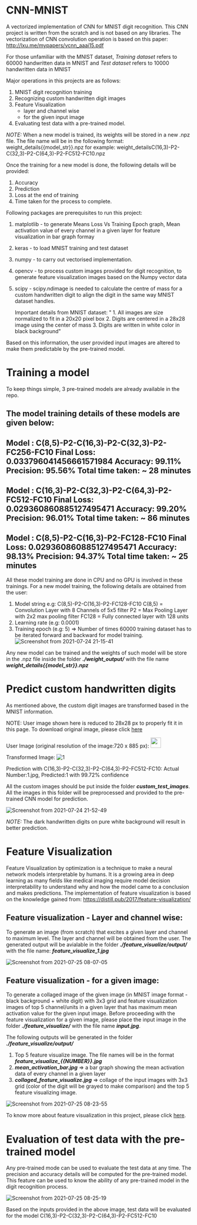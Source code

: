 # CNN-MNIST
A vectorized implementation of CNN for MNIST digit recognition. This CNN project is written from the scratch and is not based on any libraries. The vectorization of CNN convolution operation is based on this paper: http://lxu.me/mypapers/vcnn_aaai15.pdf

For those unfamiliar with the MNIST dataset, *Training dataset* refers to 60000 handwritten data in MNIST and *Test dataset* refers to 10000 handwritten data in MNIST

Major operations in this projects are as follows:
1. MNIST digit recognition training
2. Recognizing custom handwritten digit images
3. Feature Visualization 
    - layer and channel wise
    - for the given input image
4. Evaluating test data with a pre-trained model. 

*NOTE:* When a new model is trained, its weights will be stored in a new .npz file. The file name will be in the following format: weight_details{{model_str}}.npz
    for example: weight_detailsC(16,3)-P2-C(32,3)-P2-C(64,3)-P2-FC512-FC10.npz
    
Once the training for a new model is done, the following details will be provided:
1. Accuracy
2. Prediction
3. Loss at the end of training
4. Time taken for the process to complete.

Following packages are prerequisites to run this project:
1. matplotlib - to generate Means Loss Vs Training Epoch graph, Mean activation value of every channel in a given layer for feature visualization in bar graph formay
2. keras - to load MNIST training and test dataset
3. numpy - to carry out vectorised implementation.
4. opencv - to process custom images provided for digit recognition, to generate feature visualization images based on the Numpy vector data
5. scipy - scipy.ndimage is needed to calculate the centre of mass for a custom handwritten digit to align the digit in the same way MNIST dataset handles. 

   Important details from MNIST dataset: "
        1. All images are size normalized to fit in a 20x20 pixel box
        2. Digits are centered in a 28x28 image using the center of mass
        3. Digits are written in white color in black background" 
        
Based on this information, the user provided input images are altered to make them predictable by the pre-trained model.

# Training a model
To keep things simple, 3 pre-trained models are already available in the repo. 

The model training details of these models are given below:
----------------------------------------------------
Model : C(8,5)-P2-C(16,3)-P2-C(32,3)-P2-FC256-FC10
Final Loss: 0.033796041456661571984
Accuracy: 99.11%
Precision: 95.56%
Total time taken: ~ 28 minutes
----------------------------------------------------
Model : C(16,3)-P2-C(32,3)-P2-C(64,3)-P2-FC512-FC10
Final Loss: 0.029360860885127495471
Accuracy: 99.20%
Precision: 96.01%
Total time taken: ~ 86 minutes
----------------------------------------------------
Model : C(8,5)-P2-C(16,3)-P2-FC128-FC10
Final Loss: 0.029360860885127495471
Accuracy: 98.13%
Precision: 94.37%
Total time taken: ~ 25 minutes
----------------------------------------------------

All these model training are done in CPU and no GPU is involved in these trainings.
For a new model training, the following details are obtained from the user:
1. Model string 
   e.g: C(8,5)-P2-C(16,3)-P2-FC128-FC10
     C(8,5) = Convolution Layer with 8 Channels of 5x5 filter
     P2 = Max Pooling Layer with 2x2 max pooling filter
     FC128 = Fully connected layer with 128 units
2. Learning rate (e.g: 0.0001)
3. Training epoch (e.g: 5) => Number of times 60000 training dataset has to be iterated forward and backward for model training.
![Screenshot from 2021-07-24 21-15-41](https://user-images.githubusercontent.com/29046579/126873841-fea67074-90c5-42ca-9e59-d439dfb39e3f.png)

Any new model can be trained and the weights of such model will be store in the .npz file inside the folder ***./weight_output/*** with the file name ***weight_details{{model_str}}.npz***

# Predict custom handwritten digits
As mentioned above, the custom digit images are transformed based in the MNIST information.

NOTE: User image shown here is reduced to 28x28 px to properly fit it in this page. To download original image, please click [here](https://user-images.githubusercontent.com/29046579/126874071-2d64a689-12b6-4423-b499-c6454b2152a0.jpg)

User Image (original resolution of the image:720 x 885 px): <img src="https://user-images.githubusercontent.com/29046579/126874071-2d64a689-12b6-4423-b499-c6454b2152a0.jpg" width="28" height="28">

Transformed Image: ![1](https://user-images.githubusercontent.com/29046579/126874100-76d2fad0-6764-4a63-9a3c-68fec8011fe5.jpg)

Prediction with C(16,3)-P2-C(32,3)-P2-C(64,3)-P2-FC512-FC10: Actual Number:1.jpg, Predicted:1 with 99.72% confidence

All the custom images should be put inside the folder ***custom_test_images***. All the images in this folder will be preprocessed and provided to the pre-trained CNN model for prediction.

![Screenshot from 2021-07-24 21-52-49](https://user-images.githubusercontent.com/29046579/126874816-482c2296-89d3-4972-b3f0-6ba577c1c78d.png)

*NOTE:* The dark handwritten digits on pure white background will result in better prediction.

# Feature Visualization
Feature Visualization by optimization is a technique to make a neural network models interpretable by humans. It is a growing area in deep learning as many fields like medical imaging require model decision interpretability to understand why and how the model came to a conclusion and makes predictions.
The implementation of feature visualization is based on the knowledge gained from: https://distill.pub/2017/feature-visualization/

## Feature visualization - Layer and channel wise:
To generate an image (from scratch) that excites a given layer and channel to maximum level. The layer and channel will be obtained from the user.
The generated output will be avialable in the folder ***./feature_visualize/output/*** with the file name: ***feature_visualize_1.jpg***

![Screenshot from 2021-07-25 08-07-05](https://user-images.githubusercontent.com/29046579/126885826-c6cd82bd-4518-4510-a42c-82edce4023e0.png)


## Feature visualization - for a given image:
To generate a collaged image of the given image (in MNIST image format - black background + white digit) with 3x3 grid and feature visualization images of top 5 channel/units in a given layer that has maximum mean activation value for the given input image.
Before proceeding with the feature visualization for a given image, please place the input image in the folder ***./feature_visualize/*** with the file name ***input.jpg***. 

The following outputs will be generated in the folder ***./feature_visualize/output/***
1. Top 5 feature visualize image. The file names will be in the format ***feature_visualize_{{NUMBER}}.jpg***
2. ***mean_activation_bar.jpg*** => a bar graph showing the mean activation data of every channel in a given layer
3. ***collaged_feature_visualize.jpg*** =>  collage of the input images with 3x3 grid (color of the digit will be grayed to make comparison) and the top 5 feature visualizing image.

![Screenshot from 2021-07-25 08-23-55](https://user-images.githubusercontent.com/29046579/126886128-e032a031-b5c1-470b-9a2f-9b6eb724792d.png)

To know more about feature visualization in this project, please click <a href="https://github.com/Sivakumar3695/CNN-MNIST/wiki/Feature-Visualization" target="_blank">here</a>.

# Evaluation of test data with the pre-trained model
Any pre-trained mode can be used to evaluate the test data at any time. The precision and accuracy details will be computed for the pre-trained model. This feature can be used to know the ability of any pre-trained model in the digit recognition process.

![Screenshot from 2021-07-25 08-25-19](https://user-images.githubusercontent.com/29046579/126886156-5ff2f3ce-6b43-46e4-a8d0-9ee8904f37ed.png)

Based on the inputs provided in the above image, test data will be evaluated for the model C(16,3)-P2-C(32,3)-P2-C(64,3)-P2-FC512-FC10
